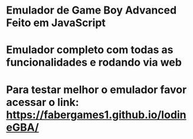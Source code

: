 # Emulador de Game Boy Advanced Feito em JavaScript
# Emulador completo com todas as funcionalidades e rodando via web
# Para testar melhor o emulador favor acessar o link: https://fabergames1.github.io/IodineGBA/
